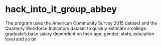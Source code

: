 # hack_into_it_group_abbey
The program uses the American Community Survey 2015 dataset and the Quarterly Workforce Indicators dataset to quickly estimate a college graduate’s base salary dependent on their age, gender, state, education level and so on
